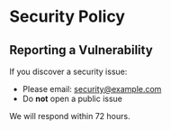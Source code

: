 # Security Policy

## Reporting a Vulnerability
If you discover a security issue:
- Please email: security@example.com
- Do **not** open a public issue

We will respond within 72 hours.
